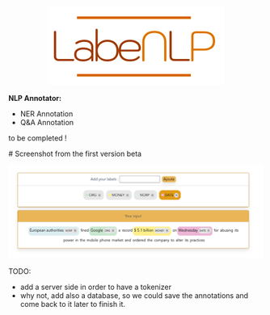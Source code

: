 <p align="center">
<img src="./src/assets/labenlp_logo.png">
</p>

**NLP Annotator:**

- NER Annotation
- Q&A Annotation

to be completed !

# Screenshot from the first version beta

<p align="center">
<img src="./src/assets/ss-first-version.png">
</p>



TODO:

- add a server side in order to have a tokenizer
- why not, add also a database, so we could save the annotations and come back to it later to finish it.